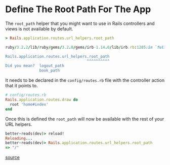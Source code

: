# Define The Root Path For The App

The `root_path` helper that you might want to use in Rails controllers and
views is not available by default.

```ruby
> Rails.application.routes.url_helpers.root_path

ruby/3.2.2/lib/ruby/gems/3.2.0/gems/irb-1.14.0/lib/irb.rb:1285:in `full_message': undefined method `root_path' for #<Module:0x0000000106d11738> (NoMethodError)

Rails.application.routes.url_helpers.root_path
                                    ^^^^^^^^^^
Did you mean?  logout_path
               book_path
```

It needs to be declared in the `config/routes.rb` file with the controller
action that it points to.

```ruby
# config/routes.rb
Rails.application.routes.draw do
  root 'home#index'
end
```

Once this is defined the `root_path` will now be available with the rest of
your URL helpers.

```ruby
better-reads(dev)> reload!
Reloading...
better-reads(dev)> Rails.application.routes.url_helpers.root_path
=> "/"
```

[source](https://guides.rubyonrails.org/routing.html#using-root)
